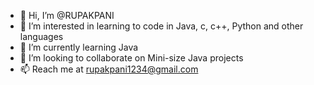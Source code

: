 - 👋 Hi, I’m @RUPAKPANI
- 👀 I’m interested in learning to code in Java, c, c++, Python and other languages 
- 🌱 I’m currently learning Java
- 💞️ I’m looking to collaborate on Mini-size Java projects
- 📫 Reach me at rupakpani1234@gmail.com

<!---
RUPAKPANI/RUPAKPANI is a ✨ special ✨ repository because its `README.md` (this file) appears on your GitHub profile.
You can click the Preview link to take a look at your changes.
--->
